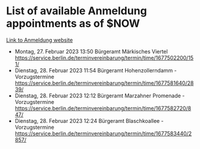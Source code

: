 # List of available Anmeldung appointments as of $NOW
[Link to Anmeldung website](https://service.berlin.de/terminvereinbarung/termin/tag.php?termin=1&anliegen[]=120686&dienstleisterlist=122210,122217,327316,122219,327312,122227,327314,122231,327346,122243,327348,122254,122252,329742,122260,329745,122262,329748,122271,327278,122273,327274,122277,327276,330436,122280,327294,122282,327290,122284,327292,122291,327270,122285,327266,122286,327264,122296,327268,150230,329760,122297,327286,122294,327284,122312,329763,122314,329775,122304,327330,122311,327334,122309,327332,317869,122281,327352,122279,329772,122283,122276,327324,122274,327326,122267,329766,122246,327318,122251,327320,122257,327322,122208,327298,122226,327300&herkunft=http%3A%2F%2Fservice.berlin.de%2Fdienstleistung%2F120686%2F)
- Montag, 27. Februar 2023 13:50 Bürgeramt Märkisches Viertel https://service.berlin.de/terminvereinbarung/termin/time/1677502200/151/
- Dienstag, 28. Februar 2023 11:54 Bürgeramt Hohenzollerndamm - Vorzugstermine https://service.berlin.de/terminvereinbarung/termin/time/1677581640/2839/
- Dienstag, 28. Februar 2023 12:12 Bürgeramt Marzahner Promenade - Vorzugstermine https://service.berlin.de/terminvereinbarung/termin/time/1677582720/847/
- Dienstag, 28. Februar 2023 12:24 Bürgeramt Blaschkoallee - Vorzugstermine https://service.berlin.de/terminvereinbarung/termin/time/1677583440/2857/
